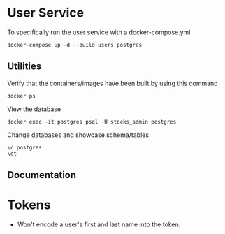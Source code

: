 # User Service

To specifically run the user service with a docker-compose.yml
```
docker-compose up -d --build users postgres
```

## Utilities
Verify that the containers/images have been built by using this command
```
docker ps 
```

View the database
```
docker exec -it postgres psql -U stocks_admin postgres
```

Change databases and showcase schema/tables
```
\c postgres
\dt
```

## Documentation

# Tokens

- Won't encode a user's first and last name into the token.
